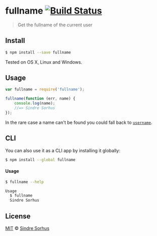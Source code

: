 # fullname [![Build Status](https://travis-ci.org/sindresorhus/fullname.svg?branch=master)](https://travis-ci.org/sindresorhus/fullname)

> Get the fullname of the current user


## Install

```bash
$ npm install --save fullname
```

Tested on OS X, Linux and Windows.


## Usage

```js
var fullname = require('fullname');

fullname(function (err, name) {
	console.log(name);
	//=> Sindre Sorhus
});
```

In the rare case a name can't be found you could fall back to [`username`](https://github.com/sindresorhus/username).


## CLI

You can also use it as a CLI app by installing it globally:

```bash
$ npm install --global fullname
```

#### Usage

```bash
$ fullname --help

Usage
  $ fullname
  Sindre Sorhus
```


## License

[MIT](http://opensource.org/licenses/MIT) © [Sindre Sorhus](http://sindresorhus.com)
